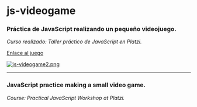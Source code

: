 # js-videogame
### Práctica de JavaScript realizando un pequeño videojuego. 

*Curso realizado: Taller práctico de JavaScript en Platzi.*

[Enlace al juego](https://prilizabeth.github.io/js-videogame/)

[![js-videogame2.png](https://i.postimg.cc/LscV5xtf/js-videogame2.png)](https://postimg.cc/JyQXdcd4)

***

### JavaScript practice making a small video game.

*Course: Practical JavaScript Workshop at Platzi.*